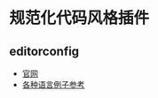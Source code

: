 # 规范化代码风格插件

## editorconfig

* [官网](http://editorconfig.org/)
* [各种语言例子参考](https://github.com/editorconfig/editorconfig/wiki/Projects-Using-EditorConfig)

